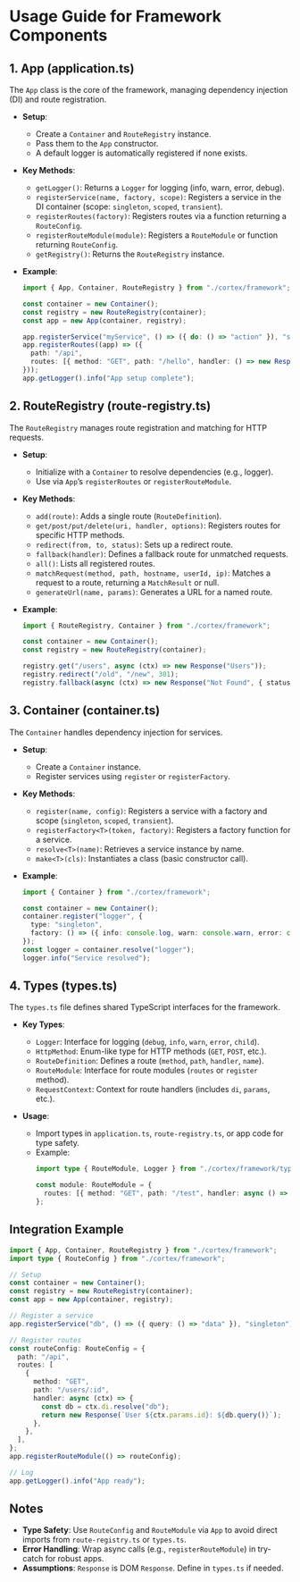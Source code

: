 # Usage Guide for Framework Components

## 1. App (application.ts)
The `App` class is the core of the framework, managing dependency injection (DI) and route registration.

- **Setup**:
  - Create a `Container` and `RouteRegistry` instance.
  - Pass them to the `App` constructor.
  - A default logger is automatically registered if none exists.

- **Key Methods**:
  - `getLogger()`: Returns a `Logger` for logging (info, warn, error, debug).
  - `registerService(name, factory, scope)`: Registers a service in the DI container (scope: `singleton`, `scoped`, `transient`).
  - `registerRoutes(factory)`: Registers routes via a function returning a `RouteConfig`.
  - `registerRouteModule(module)`: Registers a `RouteModule` or function returning `RouteConfig`.
  - `getRegistry()`: Returns the `RouteRegistry` instance.

- **Example**:
  ```typescript
  import { App, Container, RouteRegistry } from "./cortex/framework";

  const container = new Container();
  const registry = new RouteRegistry(container);
  const app = new App(container, registry);

  app.registerService("myService", () => ({ do: () => "action" }), "singleton");
  app.registerRoutes((app) => ({
    path: "/api",
    routes: [{ method: "GET", path: "/hello", handler: () => new Response("Hello") }],
  }));
  app.getLogger().info("App setup complete");
  ```

## 2. RouteRegistry (route-registry.ts)
The `RouteRegistry` manages route registration and matching for HTTP requests.

- **Setup**:
  - Initialize with a `Container` to resolve dependencies (e.g., logger).
  - Use via `App`’s `registerRoutes` or `registerRouteModule`.

- **Key Methods**:
  - `add(route)`: Adds a single route (`RouteDefinition`).
  - `get/post/put/delete(uri, handler, options)`: Registers routes for specific HTTP methods.
  - `redirect(from, to, status)`: Sets up a redirect route.
  - `fallback(handler)`: Defines a fallback route for unmatched requests.
  - `all()`: Lists all registered routes.
  - `matchRequest(method, path, hostname, userId, ip)`: Matches a request to a route, returning a `MatchResult` or null.
  - `generateUrl(name, params)`: Generates a URL for a named route.

- **Example**:
  ```typescript
  import { RouteRegistry, Container } from "./cortex/framework";

  const container = new Container();
  const registry = new RouteRegistry(container);

  registry.get("/users", async (ctx) => new Response("Users"));
  registry.redirect("/old", "/new", 301);
  registry.fallback(async (ctx) => new Response("Not Found", { status: 404 }));
  ```

## 3. Container (container.ts)
The `Container` handles dependency injection for services.

- **Setup**:
  - Create a `Container` instance.
  - Register services using `register` or `registerFactory`.

- **Key Methods**:
  - `register(name, config)`: Registers a service with a factory and scope (`singleton`, `scoped`, `transient`).
  - `registerFactory<T>(token, factory)`: Registers a factory function for a service.
  - `resolve<T>(name)`: Retrieves a service instance by name.
  - `make<T>(cls)`: Instantiates a class (basic constructor call).

- **Example**:
  ```typescript
  import { Container } from "./cortex/framework";

  const container = new Container();
  container.register("logger", {
    type: "singleton",
    factory: () => ({ info: console.log, warn: console.warn, error: console.error }),
  });
  const logger = container.resolve("logger");
  logger.info("Service resolved");
  ```

## 4. Types (types.ts)
The `types.ts` file defines shared TypeScript interfaces for the framework.

- **Key Types**:
  - `Logger`: Interface for logging (`debug`, `info`, `warn`, `error`, `child`).
  - `HttpMethod`: Enum-like type for HTTP methods (`GET`, `POST`, etc.).
  - `RouteDefinition`: Defines a route (`method`, `path`, `handler`, `name`).
  - `RouteModule`: Interface for route modules (`routes` or `register` method).
  - `RequestContext`: Context for route handlers (includes `di`, `params`, etc.).

- **Usage**:
  - Import types in `application.ts`, `route-registry.ts`, or app code for type safety.
  - Example:
    ```typescript
    import type { RouteModule, Logger } from "./cortex/framework/types";

    const module: RouteModule = {
      routes: [{ method: "GET", path: "/test", handler: async () => new Response("Test") }],
    };
    ```

## Integration Example
```typescript
import { App, Container, RouteRegistry } from "./cortex/framework";
import type { RouteConfig } from "./cortex/framework";

// Setup
const container = new Container();
const registry = new RouteRegistry(container);
const app = new App(container, registry);

// Register a service
app.registerService("db", () => ({ query: () => "data" }), "singleton");

// Register routes
const routeConfig: RouteConfig = {
  path: "/api",
  routes: [
    {
      method: "GET",
      path: "/users/:id",
      handler: async (ctx) => {
        const db = ctx.di.resolve("db");
        return new Response(`User ${ctx.params.id}: ${db.query()}`);
      },
    },
  ],
};
app.registerRouteModule(() => routeConfig);

// Log
app.getLogger().info("App ready");
```

## Notes
- **Type Safety**: Use `RouteConfig` and `RouteModule` via `App` to avoid direct imports from `route-registry.ts` or `types.ts`.
- **Error Handling**: Wrap async calls (e.g., `registerRouteModule`) in try-catch for robust apps.
- **Assumptions**: `Response` is DOM `Response`. Define in `types.ts` if needed.
